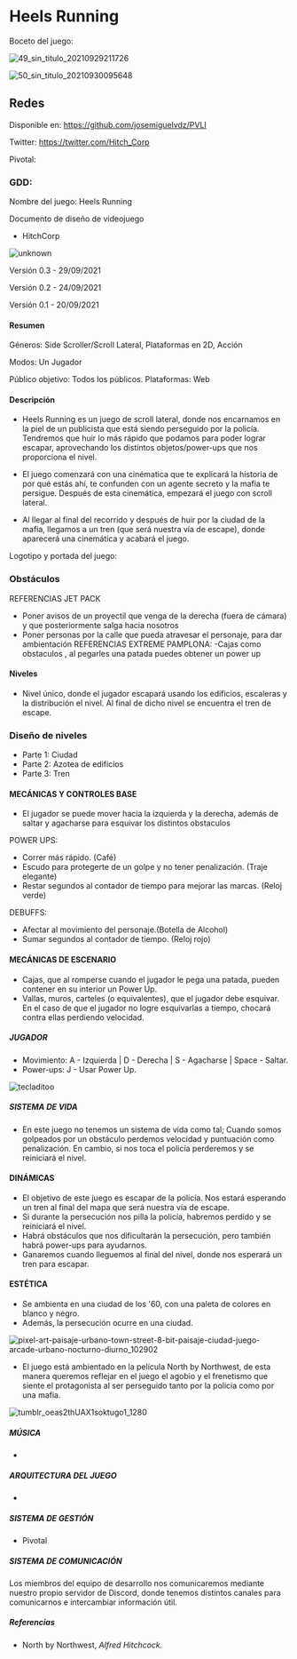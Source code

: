 # Heels Running
Boceto del juego:

![49_sin_titulo_20210929211726](https://user-images.githubusercontent.com/75903737/135341234-18b81a0c-78b1-4804-a54c-226416f95339.png)

![50_sin_titulo_20210930095648](https://user-images.githubusercontent.com/75903737/135530685-4473cfb8-8ab0-4678-be5d-2e054892399b.png)

## Redes

Disponible en: https://github.com/josemiguelvdz/PVLI

Twitter: https://twitter.com/Hitch_Corp

Pivotal:

### GDD:

Nombre del juego: Heels Running

Documento de diseño de videojuego

-  HitchCorp

![unknown](https://user-images.githubusercontent.com/75903737/135341022-3484ffb8-e9ce-4f82-8740-6db7b09cdaf4.png)


Versión 0.3 - 29/09/2021

Versión 0.2 - 24/09/2021

Versión 0.1 - 20/09/2021

#### Resumen

Géneros: Side Scroller/Scroll Lateral, Plataformas en 2D, Acción

Modos: Un Jugador

Público objetivo: Todos los públicos.
Plataformas: Web


#### Descripción
- Heels Running es un juego de scroll lateral, donde nos encarnamos en la piel de un publicista que está siendo perseguido por la policía. Tendremos que huir lo más rápido que podamos para poder lograr escapar, aprovechando los distintos objetos/power-ups que nos proporciona el nivel.

- El juego comenzará con una cinématica que te explicará la historia de por qué estás ahí, te confunden con un agente secreto y la mafia te persigue. Después de esta cinemática, empezará el juego con scroll lateral.

- Al llegar al final del recorrido y después de huir por la ciudad de la mafia, llegamos a un tren (que será nuestra vía de escape), donde aparecerá una cinemática y acabará el juego.

Logotipo y portada del juego:

### Obstáculos
REFERENCIAS JET PACK
- Poner avisos de un proyectil que venga de la derecha (fuera de cámara) y que posteriormente salga hacia nosotros
- Poner personas por la calle que pueda atravesar el personaje, para dar ambientación
REFERENCIAS EXTREME PAMPLONA:
-Cajas como obstaculos , al pegarles una patada puedes obtener un power up

#### Niveles
- Nivel único, donde el jugador escapará usando los edificios, escaleras y la distribución el nivel. Al final de dicho nivel se encuentra el tren de escape.

### Diseño de niveles

- Parte 1: Ciudad
- Parte 2: Azotea de edificios
- Parte 3: Tren


#### MECÁNICAS Y CONTROLES BASE
- El jugador se puede mover hacia la izquierda y la derecha, además de saltar y agacharse para esquivar los distintos obstaculos

POWER UPS:
- Correr más rápido. (Café)
- Escudo para protegerte de un golpe y no tener penalización. (Traje elegante)
- Restar segundos al contador de tiempo para mejorar las marcas. (Reloj verde)

DEBUFFS:
- Afectar al movimiento del personaje.(Botella de Alcohol)
- Sumar segundos al contador de tiempo. (Reloj rojo)

#### MECÁNICAS DE ESCENARIO
- Cajas, que al romperse cuando el jugador le pega una patada, pueden contener en su interior un Power Up.
- Vallas, muros, carteles (o equivalentes), que el jugador debe esquivar. En el caso de que el jugador no logre esquivarlas a tiempo, chocará contra ellas perdiendo velocidad.

##### JUGADOR
- Movimiento: A - Izquierda | D - Derecha | S - Agacharse | Space - Saltar.
- Power-ups: J - Usar Power Up.

![tecladitoo](https://user-images.githubusercontent.com/75903737/135531121-8187e0db-e0e2-465c-bf9a-3b6b939efafc.png)


##### SISTEMA DE VIDA 
- En este juego no tenemos un sistema de vida como tal; Cuando somos golpeados por un obstáculo perdemos velocidad y puntuación como penalización.
En cambio, si nos toca el policía perderemos y se reiniciará el nivel.


#### DINÁMICAS
- El objetivo de este juego es escapar de la policía. Nos estará esperando un tren al final del mapa que será nuestra vía de escape.
- Si durante la persecución nos pilla la policía, habremos perdido y se reiniciará el nivel.
- Habrá obstáculos que nos dificultarán la persecución, pero también habrá power-ups para ayudarnos.
- Ganaremos cuando lleguemos al final del nivel, donde nos esperará un tren para escapar.


#### ESTÉTICA
 - Se ambienta en una ciudad de los '60, con una paleta de colores en blanco y negro.
 - Además, la persecución ocurre en una ciudad.

![pixel-art-paisaje-urbano-town-street-8-bit-paisaje-ciudad-juego-arcade-urbano-nocturno-diurno_102902](https://user-images.githubusercontent.com/75903737/135530540-ad4418be-77c9-469d-9018-b463fac664ea.jpg)


 - El juego está ambientado en la película North by Northwest, de esta manera queremos reflejar en el juego el agobio y el frenetismo que siente el protagonista al ser
   perseguido tanto por la policia como por una mafia.

![tumblr_oeas2thUAX1soktugo1_1280](https://user-images.githubusercontent.com/75903737/135530663-ab12e85d-13d7-4fef-9c3f-eba14aa7c239.png)


##### MÚSICA
- 


##### ARQUITECTURA DEL JUEGO
- 

##### SISTEMA DE GESTIÓN 
- Pivotal


##### SISTEMA DE COMUNICACIÓN
Los miembros del equipo de desarrollo nos comunicaremos mediante nuestro propio servidor de Discord, donde tenemos distintos canales para comunicarnos e intercambiar información útil.

##### Referencias
- North by Northwest, _Alfred Hitchcock._ 
